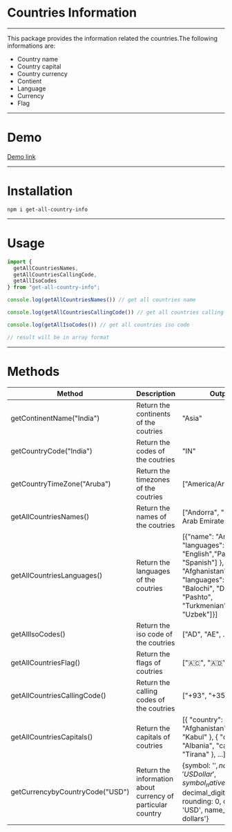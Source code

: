 # Countries Information
---
This package provides the information related the countries.The following informations are:
* Country name
* Country capital
* Country currency
* Contient
* Language
* Currency
* Flag

---
# Demo
[Demo link](https://stackblitz.com/edit/react-ha9uel)

---

# Installation
`npm i get-all-country-info`

---
# Usage
```javascript
import {
  getAllCountriesNames,
  getAllCountriesCallingCode,
  getAllIsoCodes
} from "get-all-country-info";

console.log(getAllCountriesNames()) // get all countries name

console.log(getAllCountriesCallingCode()) // get all countries calling code

console.log(getAllIsoCodes()) // get all countries iso code

// result will be in array format
```
---
# Methods
| Method | Description | Output
| --- | --- | --- |
| getContinentName("India") | Return the continents of the coutries | "Asia" |
| getCountryCode("India") | Return the codes of the coutries | "IN" |
| getCountryTimeZone("Aruba") | Return the timezones of the coutries | ["America/Aruba"] |
| getAllCountriesNames() | Return the names of the coutries | ["Andorra", "United Arab Emirates", ...] |
| getAllCountriesLanguages() | Return the languages of the coutries | [{"name": "Aruba", "languages": [ "Dutch", "English","Papiamento", "Spanish"] }, { "name": "Afghanistan", "languages": [ "Balochi", "Dari", "Pashto", "Turkmenian", "Uzbek"]}] |
| getAllIsoCodes() | Return the iso code of the coutries | ["AD", "AE", ..] |
| getAllCountriesFlag() | Return the flags of coutries | ["🇦🇨", "🇦🇩" ..] |
| getAllCountriesCallingCode() | Return the calling codes of the coutries | ["+93", "+358" ...] |
| getAllCountriesCapitals() | Return the capitals of coutries |[{ "country": "Afghanistan", "capital": "Kabul" }, { "country": "Albania", "capital": "Tirana" }, ...] |
| getCurrencybyCountryCode("USD") | Return the information about currency of particular country | {symbol: '$', name: 'US Dollar', symbol_native: '$', decimal_digits: 2, rounding: 0, code: 'USD', name_plural: 'US dollars'} |


